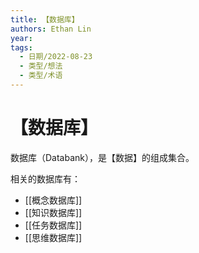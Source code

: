 ```yaml
---
title: 【数据库】
authors: Ethan Lin
year:
tags:
  - 日期/2022-08-23 
  - 类型/想法 
  - 类型/术语 
---
```



# 【数据库】






数据库（Databank），是【数据】的组成集合。

相关的数据库有：
- [[概念数据库]]
- [[知识数据库]]
- [[任务数据库]]
- [[思维数据库]]

